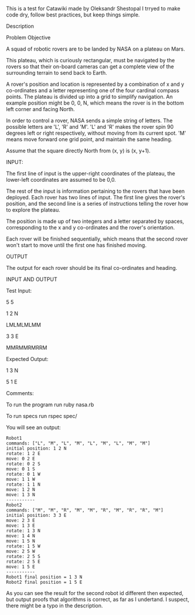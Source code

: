 This is a test for Catawiki made by Oleksandr Shestopal
I trryed to make code dry, follow best practices, but keep things simple.

Description

  Problem Objective

  A squad of robotic rovers are to be landed by NASA on a plateau on Mars. 

  This plateau, which is curiously rectangular, must be navigated by the rovers so that their on-board cameras can get a complete view of the surrounding terrain to send back to Earth.

  A rover's position and location is represented by a combination of x and y co-ordinates and a letter representing one of the four cardinal compass points. The plateau is divided up into a grid to simplify navigation. An example position might be 0, 0, N, which means the rover is in the bottom left corner and facing North.

  In order to control a rover, NASA sends a simple string of letters. The possible letters are 'L', 'R' and 'M'. 'L' and 'R' makes the rover spin 90 degrees left or right respectively, without moving from its current spot. 'M' means move forward one grid point, and maintain the same heading.

  Assume that the square directly North from (x, y) is (x, y+1).

  INPUT:

  The first line of input is the upper-right coordinates of the plateau, the lower-left coordinates are assumed to be 0,0.

  The rest of the input is information pertaining to the rovers that have been deployed. Each rover has two lines of input. The first line gives the rover's position, and the second line is a series of instructions telling the rover how to explore the plateau.

  The position is made up of two integers and a letter separated by spaces, corresponding to the x and y co-ordinates and the rover's orientation.

  Each rover will be finished sequentially, which means that the second rover won't start to move until the first one has finished moving.

  OUTPUT

  The output for each rover should be its final co-ordinates and heading.

  INPUT AND OUTPUT

  Test Input:

  5 5

  1 2 N

  LMLMLMLMM

  3 3 E

  MMRMMRMRRM

  Expected Output:

  1 3 N

  5 1 E
  
Comments:

  To run the program run ruby nasa.rb
  
  To run specs run rspec spec/
  
  You will see an output: 
  
    Robot1
    commands: ["L", "M", "L", "M", "L", "M", "L", "M", "M"]
    initial position: 1 2 N
    rotate: 1 2 E
    move: 0 2 E
    rotate: 0 2 S
    move: 0 1 S
    rotate: 0 1 W
    move: 1 1 W
    rotate: 1 1 N
    move: 1 2 N
    move: 1 3 N
    -----------
    Robot2
    commands: ["M", "M", "R", "M", "M", "R", "M", "R", "R", "M"]
    initial position: 3 3 E
    move: 2 3 E
    move: 1 3 E
    rotate: 1 3 N
    move: 1 4 N
    move: 1 5 N
    rotate: 1 5 W
    move: 2 5 W
    rotate: 2 5 S
    rotate: 2 5 E
    move: 1 5 E
    -----------
    Robot1 final position = 1 3 N
    Robot2 final position = 1 5 E

  As you can see the result for the second robot id different then expected,
  but output proofs that algorithms is correct, as far as I undertand. I
  suspect, there might be a typo in the description. 

